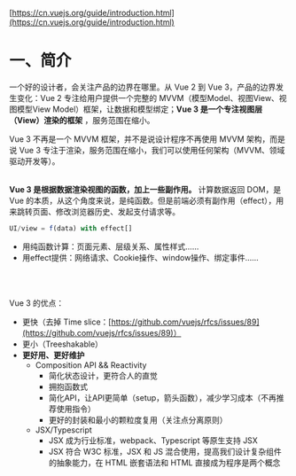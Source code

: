 [https://cn.vuejs.org/guide/introduction.html](https://cn.vuejs.org/guide/introduction.html)

# 一、简介
一个好的设计者，会关注产品的边界在哪里。从 Vue 2 到 Vue 3，产品的边界发生变化：Vue 2 专注给用户提供一个完整的 MVVM（模型Model、视图View、视图模型View Model）框架，让数据和模型绑定；**Vue 3 是一个专注视图层（View）渲染的框架** ，服务范围在缩小。

Vue 3 不再是一个 MVVM 框架，并不是说设计程序不再使用 MVVM 架构，而是说 Vue 3 专注于渲染，服务范围在缩小，我们可以使用任何架构（MVVM、领域驱动开发等）。
<br />
<br />

**Vue 3 是根据数据渲染视图的函数，加上一些副作用。** 计算数据返回 DOM，是 Vue 的本质，从这个角度来说，是纯函数。但是前端必须有副作用（effect），用来跳转页面、修改浏览器历史、发起支付请求等。

```javascript
UI/view = f(data) with effect[]
```

- 用纯函数计算：页面元素、层级关系、属性样式……
- 用effect提供：网络请求、Cookie操作、window操作、绑定事件……
<br />
<br />

Vue 3 的优点：

- 更快（去掉 Time slice：[https://github.com/vuejs/rfcs/issues/89](https://github.com/vuejs/rfcs/issues/89)）
- 更小（Treeshakable）
- **更好用、更好维护**
   - Composition API && Reactivity
      - 简化状态设计，更符合人的直觉
      - 拥抱函数式
      - 简化API，让API更简单（setup，箭头函数），减少学习成本（不再推荐使用指令）
      - 更好的封装和最小的颗粒度复用（关注点分离原则）
   - JSX/Typescript
      - JSX 成为行业标准，webpack、Typescript 等原生支持 JSX
      - JSX 符合 W3C 标准，JSX 和 JS 混合使用，提高我们设计复杂组件的抽象能力，在 HTML 嵌套语法和 HTML 直接成为程序是两个概念

